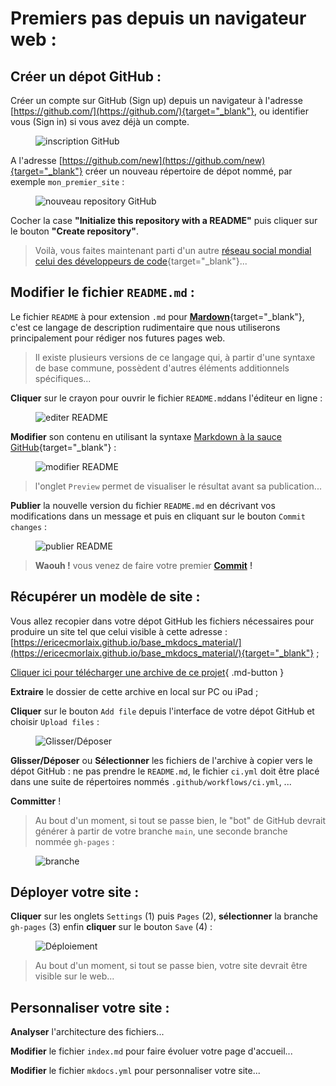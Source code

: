 # Premiers pas depuis un navigateur web :

## Créer un dépot GitHub :
Créer un compte sur GitHub (Sign up) depuis un navigateur à l'adresse [https://github.com/](https://github.com/){target="_blank"}, ou identifier vous (Sign in) si vous avez déjà un compte.

<figure>
    <img src="https://ericecmorlaix.github.io/img/GitHub00.png" alt="inscription GitHub">
</figure>

A l'adresse [https://github.com/new](https://github.com/new){target="_blank"} créer un nouveau répertoire de dépot nommé, par exemple `mon_premier_site` :

<figure>
    <img src="https://ericecmorlaix.github.io/img/GitHub01bis.png" alt="nouveau repository GitHub">
</figure>

Cocher la case **"Initialize this repository with a README"** puis cliquer sur le bouton **"Create repository"**.

> Voilà, vous faites maintenant parti d'un autre [réseau social mondial celui des développeurs de code](https://medium.com/coding-days/focus-sur-github-le-r%C3%A9seau-social-des-d%C3%A9veloppeurs-165a2978ea9e){target="_blank"}...


## Modifier le fichier `README.md` :

Le fichier `README` à pour extension `.md` pour [**Mardown**](https://fr.wikipedia.org/wiki/Markdown){target="_blank"}, c'est ce langage de description rudimentaire que nous utiliserons principalement pour rédiger nos futures pages web.

> Il existe plusieurs versions de ce langage qui, à partir d'une syntaxe de base commune, possèdent d'autres éléments additionnels spécifiques...

**Cliquer** sur le crayon pour ouvrir le fichier `README.md`dans l'éditeur en ligne :

<figure>
    <img src="https://ericecmorlaix.github.io/img/GitHub02bis.png" alt="editer README">
</figure>

**Modifier** son contenu en utilisant la syntaxe [Markdown à la sauce GitHub](https://guides.github.com/features/mastering-markdown/){target="_blank"} :


<figure>
    <img src="https://ericecmorlaix.github.io/img/GitHub03bis.png" alt="modifier README">
</figure>

> l'onglet `Preview` permet de visualiser le résultat avant sa publication...

**Publier** la nouvelle version du fichier `README.md` en décrivant vos modifications dans un message et puis en cliquant sur le bouton `Commit changes` :

<figure>
    <img src="https://ericecmorlaix.github.io/img/GitHub04bis.png" alt="publier README">
</figure>

> **Waouh !** vous venez de faire votre premier [**Commit**](https://fr.wikipedia.org/wiki/Commit) **!**

## Récupérer un modèle de site :

Vous allez recopier dans votre dépot GitHub les fichiers nécessaires pour produire un site tel que celui visible à cette adresse : [https://ericecmorlaix.github.io/base_mkdocs_material/](https://ericecmorlaix.github.io/base_mkdocs_material/){target="_blank"} ;

[Cliquer ici pour télécharger une archive de ce projet](https://github.com/ericECmorlaix/base_mkdocs_material/archive/refs/heads/main.zip){ .md-button }   

**Extraire** le dossier de cette archive en local sur PC ou iPad ;

**Cliquer** sur le bouton `Add file` depuis l'interface de votre dépot GitHub et choisir `Upload files` :

<figure>
    <img src="https://ericecmorlaix.github.io/img/GitHub06bis.png" alt="Glisser/Déposer">
</figure>

**Glisser/Déposer** ou **Sélectionner** les fichiers de l'archive à copier vers le dépot GitHub : ne pas prendre le `README.md`, le fichier `ci.yml` doit être placé dans une suite de répertoires nommés `.github/workflows/ci.yml`, ...

**Committer** !

> Au bout d'un moment, si tout se passe bien, le "bot" de GitHub devrait générer à partir de votre branche `main`, une seconde branche nommée `gh-pages` :

<figure>
    <img src="https://ericecmorlaix.github.io/img/GitHub07bis.png" alt="branche">
</figure>

## Déployer votre site :

**Cliquer** sur les onglets `Settings` (1) puis `Pages` (2), **sélectionner** la branche `gh-pages` (3) enfin **cliquer** sur le bouton `Save` (4) :

<figure>
    <img src="https://ericecmorlaix.github.io/img/GitHub08bis.png" alt="Déploiement">
</figure>

> Au bout d'un moment, si tout se passe bien, votre site devrait être visible sur le web...

## Personnaliser votre site :

**Analyser** l'architecture des fichiers...

**Modifier** le fichier `index.md` pour faire évoluer votre page d'accueil...

**Modifier** le fichier `mkdocs.yml` pour personnaliser votre site...


